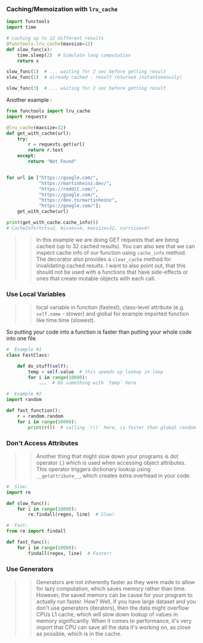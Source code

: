 ### Caching/Memoization with ```lru_cache```

```python
import functools
import time

# caching up to 12 different results
@functools.lru_cache(maxsize=12)
def slow_func(x):
    time.sleep(2)  # Simulate long computation
    return x

slow_func(1)  # ... waiting for 2 sec before getting result
slow_func(1)  # already cached - result returned instantaneously!

slow_func(3)  # ... waiting for 2 sec before getting result
```
Another example :
```python
from functools import lru_cache
import requests

@lru_cache(maxsize=32)
def get_with_cache(url):
    try:
        r = requests.get(url)
        return r.text
    except:
        return "Not Found"


for url in ["https://google.com/",
            "https://martinheinz.dev/",
            "https://reddit.com/",
            "https://google.com/",
            "https://dev.to/martinheinz",
            "https://google.com/"]:
    get_with_cache(url)

print(get_with_cache.cache_info())
# CacheInfo(hits=2, misses=4, maxsize=32, currsize=4)
```
> > In this example we are doing GET requests that are being cached (up to 32 cached results). You can also see that we can inspect cache info of our function using ```cache_info``` method. The decorator also provides a ```clear_cache``` method for invalidating cached results. I want to also point out, that this should not be used with a functions that have side-effects or ones that create mutable objects with each call. 

### Use Local Variables

> > local variable in function (fastest), class-level attribute (e.g. ```self.name``` - slower) and global for example imported function like time.time (slowest).

So putting your code into a function is faster than putting your whole code into one file.
```python
#  Example #1
class FastClass:

    def do_stuff(self):
        temp = self.value  # this speeds up lookup in loop
        for i in range(10000):
            ...  # Do something with `temp` here

#  Example #2
import random

def fast_function():
    r = random.random
    for i in range(10000):
        print(r())  # calling `r()` here, is faster than global random.random()
```

### Don't Access Attributes

> > Another thing that might slow down your programs is dot operator (.) which is used when accessing object attributes. This operator triggers dictionary lookup using ```__getattribute__```, which creates extra overhead in your code.

```python
#  Slow:
import re

def slow_func():
    for i in range(10000):
        re.findall(regex, line)  # Slow!

#  Fast:
from re import findall

def fast_func():
    for i in range(10000):
        findall(regex, line)  # Faster!
```

### Use Generators

> >  Generators are not inherently faster as they were made to allow for lazy computation, which saves memory rather than time. However, the saved memory can be cause for your program to actually run faster. How? Well, if you have large dataset and you don't use generators (iterators), then the data might overflow CPUs L1 cache, which will slow down lookup of values in memory significantly.
When it comes to performance, it's very import that CPU can save all the data it's working on, as close as possible, which is in the cache.
<!--stackedit_data:
eyJoaXN0b3J5IjpbLTk3NDI3MjMwMiwtNTIzODU4MTU4XX0=
-->